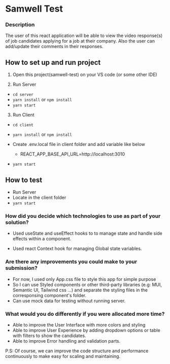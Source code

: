 # Samwell Test

### Description

The user of this react application will be able to view the video response(s) of job candidates applying for a job at their company.
Also the user can add/update their comments in their responses.

## How to set up and run project

1. Open this project(samwell-test) on your VS code (or some other IDE)

2. Run Server

- `cd server`
- `yarn install` or `npm install`
- `yarn start`

3. Run Client

- `cd client`
- `yarn install` or `npm install`
- Create .env.local file in client folder and add variable like below

  - REACT_APP_BASE_API_URL=http://localhost:3010

- `yarn start`

## How to test

- Run Server
- Locate in the client folder
- `yarn start`

### How did you decide which technologies to use as part of your solution?

- Used useState and useEffect hooks to to manage state and handle side effects within a component.

- Used react Context hook for managing Global state variables.

### Are there any improvements you could make to your submission?

- For now, I used only App.css file to style this app for simple purpose
- So I can use Styled components or other third-party libraries (e.g: MUI, Semantic UI, Tailwind css ...) and separate the styling files in the corresponsing component's folder.
- Can use mock data for testing without running server.

### What would you do differently if you were allocated more time?

- Able to improve the User Interface with more colors and styling
- Able to improve User Experience by adding dropdown options or table with filters to show the candidates.
- Able to improve Error handling and validation parts.

P.S: Of course, we can improve the code structure and performance continuously to make easy for scaling and maintaining.
